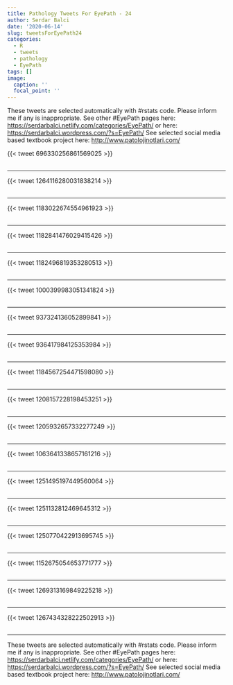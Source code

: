```yaml
---
title: Pathology Tweets For EyePath - 24
author: Serdar Balci
date: '2020-06-14'
slug: tweetsForEyePath24
categories:
  - R
  - tweets
  - pathology
  - EyePath
tags: []
image:
  caption: ''
  focal_point: ''
---
```



These tweets are selected automatically with #rstats code. Please inform me if any is inappropriate.
See other #EyePath pages here: https://serdarbalci.netlify.com/categories/EyePath/  or here: https://serdarbalci.wordpress.com/?s=EyePath/ 
See selected social media based textbook project here: http://www.patolojinotlari.com/

{{< tweet 696330256861569025 >}}
<br>
<br>
<hr>
{{< tweet 1264116280031838214 >}}
<br>
<br>
<hr>
{{< tweet 1183022674554961923 >}}
<br>
<br>
<hr>
{{< tweet 1182841476029415426 >}}
<br>
<br>
<hr>
{{< tweet 1182496819353280513 >}}
<br>
<br>
<hr>
{{< tweet 1000399983051341824 >}}
<br>
<br>
<hr>
{{< tweet 937324136052899841 >}}
<br>
<br>
<hr>
{{< tweet 936417984125353984 >}}
<br>
<br>
<hr>
{{< tweet 1184567254471598080 >}}
<br>
<br>
<hr>
{{< tweet 1208157228198453251 >}}
<br>
<br>
<hr>
{{< tweet 1205932657332277249 >}}
<br>
<br>
<hr>
{{< tweet 1063641338657161216 >}}
<br>
<br>
<hr>
{{< tweet 1251495197449560064 >}}
<br>
<br>
<hr>
{{< tweet 1251132812469645312 >}}
<br>
<br>
<hr>
{{< tweet 1250770422913695745 >}}
<br>
<br>
<hr>
{{< tweet 1152675054653771777 >}}
<br>
<br>
<hr>
{{< tweet 1269313169849225218 >}}
<br>
<br>
<hr>
{{< tweet 1267434328222502913 >}}
<br>
<br>
<hr>


These tweets are selected automatically with #rstats code. Please inform me if any is inappropriate.
See other #EyePath pages here: https://serdarbalci.netlify.com/categories/EyePath/  or here: https://serdarbalci.wordpress.com/?s=EyePath/ 
See selected social media based textbook project here: http://www.patolojinotlari.com/
